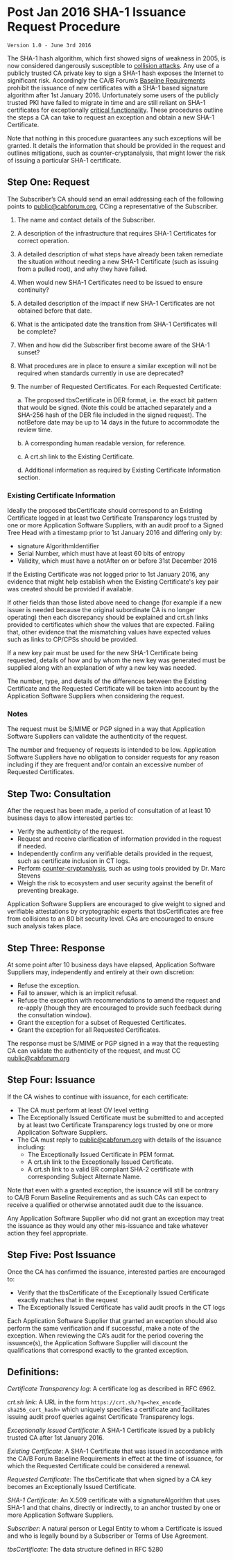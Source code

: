 # Post Jan 2016 SHA-1 Issuance Request Procedure

	Version 1.0 - June 3rd 2016

The SHA-1 hash algorithm, which first showed signs of weakness in 2005, is now considered dangerously susceptible to [collision attacks][1].  Any use of a publicly trusted CA private key to sign a SHA-1 hash exposes the Internet to significant risk.  Accordingly the CA/B Forum’s [Baseline Requirements][2] prohibit the issuance of new certificates with a SHA-1 based signature algorithm after 1st January 2016. Unfortunately some users of the publicly trusted PKI have failed to migrate in time and are still reliant on SHA-1 certificates for exceptionally [critical functionality][3].  These procedures outline the steps a CA can take to request an exception and obtain a new SHA-1 Certificate.

Note that nothing in this procedure guarantees any such exceptions will be granted.  It details the information that should be provided in the request and outlines mitigations, such as counter-cryptanalysis, that might lower the risk of issuing a particular SHA-1 certificate.

[1]: https://sites.google.com/site/itstheshappening/
[2]: https://github.com/cabforum/documents/blob/master/docs/BR.md#713-algorithm-object-identifiers
[3]: https://blog.mozilla.org/security/2016/02/24/payment-processors-still-using-weak-crypto/


## Step One: Request

The Subscriber’s CA should send an email addressing each of the following points to public@cabforum.org, CCing a representative of the Subscriber.

1. The name and contact details of the Subscriber.
2. A description of the infrastructure that requires SHA-1 Certificates for correct operation.
3. A detailed description of what steps have already been taken remediate the situation without needing a new SHA-1 Certificate (such as issuing from a pulled root), and why they have failed.
4. When would new SHA-1 Certificates need to be issued to ensure continuity?
5. A detailed description of the impact if new SHA-1 Certificates are not obtained before that date.
6. What is the anticipated date the transition from SHA-1 Certificates will be complete?
7. When and how did the Subscriber first become aware of the SHA-1 sunset?
8. What procedures are in place to ensure a similar exception will not be required when standards currently in use are deprecated?
9. The number of Requested Certificates.
For each Requested Certificate:

	a. The proposed tbsCertificate in DER format, i.e. the exact bit pattern that would be signed. (Note this could be attached separately and a SHA-256 hash of the DER file included in the signed request).  The notBefore date may be up to 14 days in the future to accommodate the review time.
	
	b. A corresponding human readable version, for reference.

	c. A crt.sh link to the Existing Certificate.

	d. Additional information as required by Existing Certificate Information section.

### Existing Certificate Information

Ideally the proposed tbsCertificate should correspond to an Existing Certificate logged in at least two Certificate Transparency logs trusted by one or more Application Software Suppliers, with an audit proof to a Signed Tree Head with a timestamp prior to 1st January 2016 and differing only by:

* signature AlgorithmIdentifier
* Serial Number, which must have at least 60 bits of entropy
* Validity, which must have a notAfter on or before 31st December 2016

If the Existing Certificate was not logged prior to 1st January 2016, any evidence that might help establish when the Existing Certificate's key pair was created should be provided if available.

If other fields than those listed above need to change (for example if a new issuer is needed because the original subordinate CA is no longer operating) then each discrepancy should be explained and crt.sh links provided to certificates which show the values that are expected. Failing that, other evidence that the mismatching values have expected values such as links to CP/CPSs should be provided.

If a new key pair must be used for the new SHA-1 Certificate being requested, details of how and by whom the new key was generated must be supplied along with an explanation of why a new key was needed.

The number, type, and details of the differences between the Existing Certificate and the Requested Certificate will be taken into account by the Application Software Suppliers when considering the request.

### Notes

The request must be S/MIME or PGP signed in a way that Application Software Suppliers can validate the authenticity of the request.

The number and frequency of requests is intended to be low. Application Software Suppliers have no obligation to consider requests for any reason including if they are frequent and/or contain an excessive number of Requested Certificates.

## Step Two: Consultation

After the request has been made, a period of consultation of at least 10 business days to allow interested parties to:

* Verify the authenticity of the request.
* Request and receive clarification of information provided in the request if needed.
* Independently confirm any verifiable details provided in the request, such as certificate inclusion in CT logs.
* Perform [counter-cryptanalysis][4], such as using tools provided by Dr. Marc Stevens
* Weigh the risk to ecosystem and user security against the benefit of preventing breakage.

Application Software Suppliers are encouraged to give weight to signed and verifiable attestations by cryptographic experts that tbsCertificates are free from collisions to an 80 bit security level.  CAs are encouraged to ensure such analysis takes place.

[4]: https://marc-stevens.nl/research/

## Step Three: Response

At some point after 10 business days have elapsed, Application Software Suppliers may, independently and entirely at their own discretion:

* Refuse the exception.
* Fail to answer, which is an implicit refusal.
* Refuse the exception with recommendations to amend the request and re-apply (though they are encouraged to provide such feedback during the consultation window).
* Grant the exception for a subset of Requested Certificates.
* Grant the exception for all Requested Certificates.

The response must be S/MIME or PGP signed in a way that the requesting CA can validate the authenticity of the request, and must CC public@cabforum.org 

## Step Four: Issuance

If the CA wishes to continue with issuance, for each certificate:

* The CA must perform at least OV level vetting
* The Exceptionally Issued Certificate must be submitted to and accepted by at least two Certificate Transparency logs trusted by one or more Application Software Suppliers.
* The CA must reply to public@cabforum.org with details of the issuance including:
	* The Exceptionally Issued Certificate in PEM format.
	* A crt.sh link to the Exceptionally Issued Certificate.
	* A crt.sh link to a valid BR compliant SHA-2 certificate with corresponding Subject Alternate Name.

Note that even with a granted exception, the issuance will still be contrary to CA/B Forum Baseline Requirements and as such CAs can expect to receive a qualified or otherwise annotated audit due to the issuance.

Any Application Software Supplier who did not grant an exception may treat the issuance as they would any other mis-issuance and take whatever action they feel appropriate.

## Step Five: Post Issuance

Once the CA has confirmed the issuance, interested parties are encouraged to:

* Verify that the tbsCertificate of the Exceptionally Issued Certificate exactly matches that in the request
* The Exceptionally Issued Certificate has valid audit proofs in the CT logs

Each Application Software Supplier that granted an exception should also perform the same verification and if successful, make a note of the exception.  When reviewing the CA’s audit for the period covering the issuance(s), the Application Software Supplier will discount the qualifications that correspond exactly to the granted exception.

## Definitions:

_Certificate Transparency log_: A certificate log as described in RFC 6962.

_crt.sh link_: A URL in the form `https://crt.sh/?q=<hex_encode_ sha256_cert_hash>` which uniquely specifies a certificate and facilitates issuing audit proof queries against Certificate Transparency logs.

_Exceptionally Issued Certificate_: A SHA-1 Certificate issued by a publicly trusted CA after 1st January 2016.

_Existing Certificate_: A SHA-1 Certificate that was issued in accordance with the CA/B Forum Baseline Requirements in effect at the time of issuance, for which the Requested Certificate could be considered a renewal.

_Requested Certificate_: The tbsCertificate that when signed by a CA key becomes an Exceptionally Issued Certificate.

_SHA-1 Certificate_: An X.509 certificate with a signatureAlgorithm that uses SHA-1 and that chains, directly or indirectly, to an anchor trusted by one or more Application Software Suppliers.

_Subscriber_: A natural person or Legal Entity to whom a Certificate is issued and who is legally bound by a Subscriber or Terms of Use Agreement.

_tbsCertificate_: The data structure defined in RFC 5280